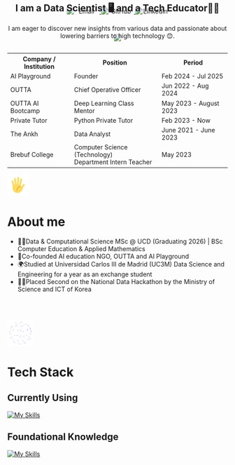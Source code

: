 <!--
- 👋 Hi, I’m @gaallmin
- 👀 I’m interested in data science, and analyzing things
- 🌱 I’m currently learning phython, C++structure, data analyzing
- 💞️ I’m looking to collaborate on ...
- 📫 How to reach me ...
-->
<div align="center">
  <img src="https://capsule-render.vercel.app/api?type=waving&color=FFD700&height=200&section=header&text=Hello,%20I%20am%20Min%20%F0%9F%91%8B&fontSize=60&fontAlign=50&fontAlignY=38&fontColor=1B4F72" 
    style="margin-bottom: -30px;" />
</div>

<div align="center" style="margin-top: -50px;">
  <a class="icon-link" href="Email:minjegal.ds@gmail.com">
    <img src="https://img.icons8.com/?size=100&id=qyRpAggnV0zH&format=png&color=000000" alt="Email" width="75" height="auto" style="display: inline-block;"/>
  </a>
  <a class="icon-link" href="https://github.com/gaallmin/">
    <img src="https://img.icons8.com/?size=100&id=3tC9EQumUAuq&format=png&color=000000" alt="GitHub" width="75" height="auto" style="display: inline-block;"/>
  </a>
  <a class="icon-link" href="https://www.linkedin.com/in/min-jegal-9507a4232/">
    <img src="https://img.icons8.com/?size=100&id=108786&format=png&color=000000" alt="LinkedIn" width="75" height="auto" style="display: inline-block;"/>
  </a>
</div>

<div align="center">
  <h2 style="margin-top: -30px;"> 
    I am a Data Scientist 🖥 and a Tech Educator👩‍🏫
  </h2>

  I am eager to discover new insights from various data and passionate about lowering barriers to high technology 😊. 
  <br><br>
</div>

<div align="center">
  <table>
    <tr>
      <th>Company / Institution</th>
      <th>Position</th>
      <th>Period</th>
    </tr>
    <tr>
      <td>AI Playground</td>
      <td>Founder</td>
      <td>Feb 2024 - Jul 2025</td>
    </tr>
    <tr>
      <td>OUTTA</td>
      <td>Chief Operative Officer</td>
      <td>Jun 2022 - Aug 2024</td>
    </tr>
    <tr>
      <td>OUTTA AI Bootcamp</td>
      <td>Deep Learning Class Mentor</td>
      <td>May 2023 - August 2023</td>
    </tr>
    <tr>
      <td>Private Tutor</td>
      <td>Python Private Tutor</td>
      <td>Feb 2023 - Now</td>
    </tr>
    <tr>
      <td>The Ankh</td>
      <td>Data Analyst</td>
      <td>June 2021 - June 2023</td>
    </tr>
    <tr>
      <td>Brebuf College</td>
      <td>Computer Science (Technology) <br> Department Intern Teacher</td>
      <td>May 2023</td>
    </tr>
  </table>
</div>

<img src="https://github.com/gaallmin/Profile-Static/blob/main/handshaking.gif" alt="Handshaking GIF" style="width: 50px; height: auto; ">

# About me
<ul>
  <li>👩‍🎓Data & Computational Science MSc @ UCD (Graduating 2026) | BSc Computer Education & Applied Mathematics</li>
  <li>🎈Co-founded AI education NGO, OUTTA and AI Playground</li>
  <li>🌍Studied at Universidad Carlos III de Madrid (UC3M) Data Science and Engineering for a year as an exchange student</li>
  <li>👩‍💻Placed Second on the National Data Hackathon by the Ministry of Science and ICT of Korea</li>
</ul>

<br><br>

<img src="https://github.com/gaallmin/Profile-Static/blob/main/tech.gif" alt="Tech GIF" style="width: 60px; height: auto;">

# Tech Stack
<h2>Currently Using</h2>
<a href="https://skillicons.dev">
  <img src="https://skillicons.dev/icons?i=py,r,sklearn,pytorch,mysql,gcp,figma&theme=light" alt="My Skills">
</a>

<h2>Foundational Knowledge</h2>
<a href="https://skillicons.dev">
  <img src="https://skillicons.dev/icons?i=js,html,css,c,flask,github,mongodb" alt="My Skills">
</a>


  
  

    







<!---
gaallmin/gaallmin is a ✨ special ✨ repository because its `README.md` (this file) appears on your GitHub profile.
You can click the Preview link to take a look at your changes.
--->
